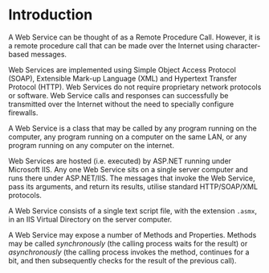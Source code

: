 # Introduction

A Web Service can be thought of as a Remote Procedure Call. However, it is a remote procedure call that can be made over the Internet using character-based messages.

Web Services are implemented using Simple Object Access Protocol (SOAP), Extensible Mark-up Language (XML) and Hypertext Transfer Protocol (HTTP). Web Services do not require proprietary network protocols or software. Web Service calls and responses can successfully be transmitted over the Internet without the need to specially configure firewalls.

A Web Service is a class that may be called by any program running on the computer, any program running on a computer on the same LAN, or any program running on any computer on the internet.

Web Services are hosted (i.e. executed) by ASP.NET running under Microsoft IIS. Any one Web Service sits on a single server computer and runs there under ASP.NET/IIS. The messages that invoke the Web Service, pass its arguments, and return its results, utilise standard HTTP/SOAP/XML protocols.

A Web Service consists of a single text script file, with the extension `.asmx`, in an IIS Virtual Directory on the server computer.

A Web Service may expose a number of Methods and Properties. Methods may be called *synchronously* (the calling process waits for the result) or *asynchronously* (the calling process invokes the method, continues for a bit, and then subsequently checks for the result of the previous call).
